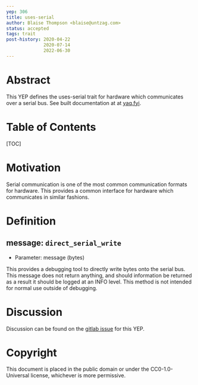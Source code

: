 ```yaml
---
yep: 306
title: uses-serial
author: Blaise Thompson <blaise@untzag.com>
status: accepted
tags: trait
post-history: 2020-04-22
              2020-07-14
              2022-06-30
---
```


# Abstract

This YEP defines the uses-serial trait for hardware which communicates over a serial bus.
See built documentation at at [yaq.fyi](https://yaq.fyi/traits/uses-serial).

# Table of Contents

[TOC]

# Motivation

Serial communication is one of the most common communication formats for hardware.
This provides a common interface for hardware which communicates in similar fashions.

# Definition

## message: `direct_serial_write`

- Parameter: message (bytes)

This provides a debugging tool to directly write bytes onto the serial bus.
This message does not return anything, and should information be returned as a result it should be logged
at an INFO level.
This method is not intended for normal use outside of debugging.

# Discussion

Discussion can be found on the [gitlab issue](https://gitlab.com/yaq/yeps/-/issues/19) for this YEP.

# Copyright

This document is placed in the public domain or under the CC0-1.0-Universal license, whichever is more permissive.
